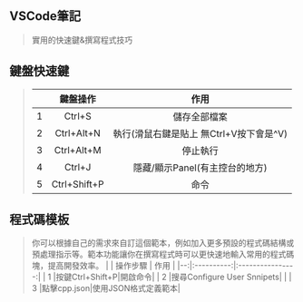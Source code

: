 ## VSCode筆記
> 實用的快速鍵&撰寫程式技巧
## 鍵盤快速鍵
> |   | 鍵盤操作 | 作用 |
> |--:|:----------:|:----------------:|
> | 1 |Ctrl+S|儲存全部檔案|
> | 2 |Ctrl+Alt+N|執行(滑鼠右鍵是貼上 無Ctrl+V按下會是^V)|
> | 3 |Ctrl+Alt+M|停止執行|
> | 4 |Ctrl+J|隱藏/顯示Panel(有主控台的地方)|
> | 5 |Ctrl+Shift+P|命令|
## 程式碼模板
> 你可以根據自己的需求來自訂這個範本，例如加入更多預設的程式碼結構或預處理指示等。範本功能讓你在撰寫程式時可以更快速地輸入常用的程式碼塊，提高開發效率。
> |   | 操作步驟 | 作用 |
> |--:|:----------:|:----------------:|
> | 1 |按鍵Ctrl+Shift+P|開啟命令|
> | 2 |搜尋Configure User Snnipets| |
> | 3 |點擊cpp.json|使用JSON格式定義範本|
